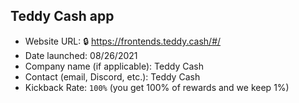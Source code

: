 ## Teddy Cash app

- Website URL: 🔒 https://frontends.teddy.cash/#/
- Date launched: 08/26/2021
- Company name (if applicable): Teddy Cash
- Contact (email, Discord, etc.): Teddy Cash
- Kickback Rate: `100%` (you get 100% of rewards and we keep 1%)

